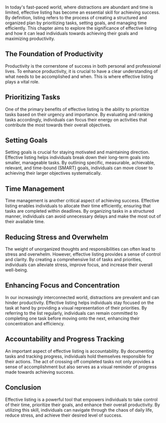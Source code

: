 
In today's fast-paced world, where distractions are abundant and time is limited, effective listing has become an essential skill for achieving success. By definition, listing refers to the process of creating a structured and organized plan by prioritizing tasks, setting goals, and managing time efficiently. This chapter aims to explore the significance of effective listing and how it can lead individuals towards achieving their goals and maximizing productivity.

The Foundation of Productivity
------------------------------

Productivity is the cornerstone of success in both personal and professional lives. To enhance productivity, it is crucial to have a clear understanding of what needs to be accomplished and when. This is where effective listing plays a vital role.

Prioritizing Tasks
------------------

One of the primary benefits of effective listing is the ability to prioritize tasks based on their urgency and importance. By evaluating and ranking tasks accordingly, individuals can focus their energy on activities that contribute the most towards their overall objectives.

Setting Goals
-------------

Setting goals is crucial for staying motivated and maintaining direction. Effective listing helps individuals break down their long-term goals into smaller, manageable tasks. By outlining specific, measurable, achievable, relevant, and time-bound (SMART) goals, individuals can move closer to achieving their larger objectives systematically.

Time Management
---------------

Time management is another critical aspect of achieving success. Effective listing enables individuals to allocate their time efficiently, ensuring that tasks are completed within deadlines. By organizing tasks in a structured manner, individuals can avoid unnecessary delays and make the most out of their available time.

Reducing Stress and Overwhelm
-----------------------------

The weight of unorganized thoughts and responsibilities can often lead to stress and overwhelm. However, effective listing provides a sense of control and clarity. By creating a comprehensive list of tasks and priorities, individuals can alleviate stress, improve focus, and increase their overall well-being.

Enhancing Focus and Concentration
---------------------------------

In our increasingly interconnected world, distractions are prevalent and can hinder productivity. Effective listing helps individuals stay focused on the task at hand by providing a visual representation of their priorities. By referring to the list regularly, individuals can remain committed to completing one task before moving onto the next, enhancing their concentration and efficiency.

Accountability and Progress Tracking
------------------------------------

An important aspect of effective listing is accountability. By documenting tasks and tracking progress, individuals hold themselves responsible for their actions. The act of crossing off completed tasks not only provides a sense of accomplishment but also serves as a visual reminder of progress made towards achieving success.

Conclusion
----------

Effective listing is a powerful tool that empowers individuals to take control of their time, prioritize their goals, and enhance their overall productivity. By utilizing this skill, individuals can navigate through the chaos of daily life, reduce stress, and achieve their desired level of success.
